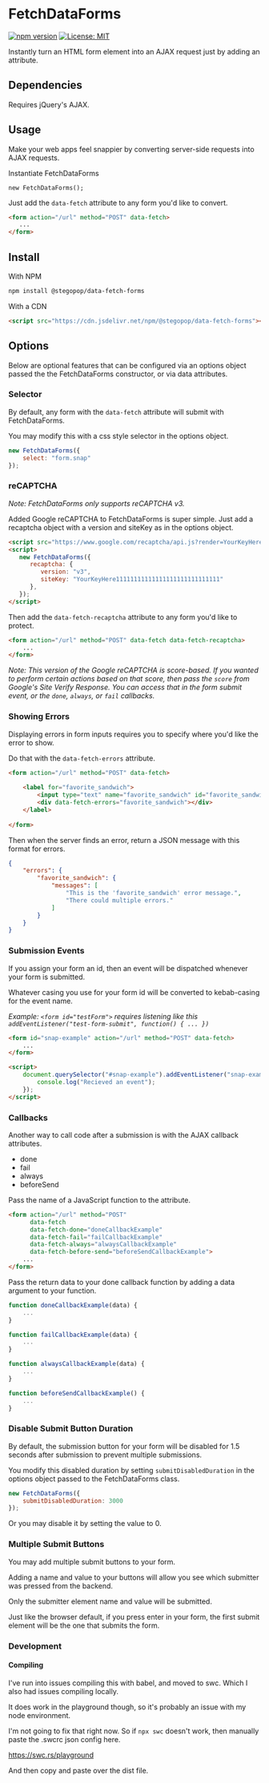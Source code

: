 # FetchDataForms

[![npm version](https://badge.fury.io/js/@stegopop%2Fajaxy-forms.svg)](https://badge.fury.io/js/@stegopop%2Fajax-tap)
[![License: MIT](https://img.shields.io/badge/License-MIT-yellow.svg)](https://opensource.org/licenses/MIT)

Instantly turn an HTML form element into an AJAX request just by adding an attribute.

## Dependencies

Requires jQuery's AJAX.

## Usage

Make your web apps feel snappier by converting server-side requests into AJAX requests.  

Instantiate FetchDataForms

```
new FetchDataForms();
```

Just add the `data-fetch` attribute to any form you'd like to convert.

```html
<form action="/url" method="POST" data-fetch>
   ...
</form>
```

## Install

With NPM

```markdown
npm install @stegopop/data-fetch-forms
```

With a CDN

```html
<script src="https://cdn.jsdelivr.net/npm/@stegopop/data-fetch-forms"></script>
```

## Options

Below are optional features that can be configured via an options object passed the the FetchDataForms constructor, or via data attributes.

### Selector

By default, any form with the `data-fetch` attribute will submit with FetchDataForms.

You may modify this with a css style selector in the options object.

```js
new FetchDataForms({
    select: "form.snap"
});
```

### reCAPTCHA

*Note: FetchDataForms only supports reCAPTCHA v3.*

Added Google reCAPTCHA to FetchDataForms is super simple. Just add a recaptcha object with a version and siteKey as in the options object.

```html
<script src="https://www.google.com/recaptcha/api.js?render=YourKeyHere11111111111111111111111111111"></script>
<script>
   new FetchDataForms({
      recaptcha: {
         version: "v3",
         siteKey: "YourKeyHere11111111111111111111111111111"
      },
   });
</script>
```

Then add the `data-fetch-recaptcha` attribute to any form you'd like to protect.

```html
<form action="/url" method="POST" data-fetch data-fetch-recaptcha>
    ...
</form>
```

*Note: This version of the Google reCAPTCHA is score-based. If you wanted to perform certain actions based on that score, 
then pass the `score` from Google's Site Verify Response. You can access that in the form submit event, or the `done`, `always`, or `fail` callbacks.* 

### Showing Errors

Displaying errors in form inputs requires you to specify where you'd like the error to show. 

Do that with the `data-fetch-errors` attribute.

```html
<form action="/url" method="POST" data-fetch>
   
    <label for="favorite_sandwich">
        <input type="text" name="favorite_sandwich" id="favorite_sandwich" required>
        <div data-fetch-errors="favorite_sandwich"></div>
    </label>
    
</form>
```

Then when the server finds an error, return a JSON message with this format for errors.

```json
{
    "errors": {
        "favorite_sandwich": {
            "messages": [
                "This is the 'favorite_sandwich' error message.",
                "There could multiple errors."
            ]
        }
    }
}
```

### Submission Events

If you assign your form an id, then an event will be dispatched whenever your form is submitted.

Whatever casing you use for your form id will be converted to kebab-casing for the event name. 

*Example: `<form id="testForm">` requires listening like this `addEventListener("test-form-submit", function() { ... })`*

```html
<form id="snap-example" action="/url" method="POST" data-fetch>
    ...
</form>

<script>
    document.querySelector("#snap-example").addEventListener("snap-example-submit", function(data) {
        console.log("Recieved an event");
    });
</script>
```

### Callbacks

Another way to call code after a submission is with the AJAX callback attributes.

- done
- fail
- always
- beforeSend

Pass the name of a JavaScript function to the attribute.

```html
<form action="/url" method="POST" 
      data-fetch 
      data-fetch-done="doneCallbackExample"
      data-fetch-fail="failCallbackExample"
      data-fetch-always="alwaysCallbackExample"
      data-fetch-before-send="beforeSendCallbackExample">
    ...
</form>
```

Pass the return data to your done callback function by adding a data argument to your function.

```js
function doneCallbackExample(data) {
    ...
}

function failCallbackExample(data) {
    ...
}

function alwaysCallbackExample(data) {
    ...
}

function beforeSendCallbackExample() {
    ...
}
```

### Disable Submit Button Duration

By default, the submission button for your form will be disabled for 1.5 seconds after submission to prevent multiple submissions.

You modify this disabled duration by setting `submitDisabledDuration` in the options object passed to the FetchDataForms class.

```js
new FetchDataForms({
    submitDisabledDuration: 3000
});
```

Or you may disable it by setting the value to 0.

### Multiple Submit Buttons

You may add multiple submit buttons to your form. 

Adding a name and value to your buttons will allow you see which submitter was pressed from the backend.

Only the submitter element name and value will be submitted.

Just like the browser default, if you press enter in your form, the first submit element will be the one that submits the form.

### Development

#### Compiling

I've run into issues compiling this with babel, and moved to swc. Which I also had issues compiling locally.

It does work in the playground though, so it's probably an issue with my node environment. 

I'm not going to fix that right now. So if `npx swc` doesn't work, then manually paste the .swcrc json config here.

https://swc.rs/playground

And then copy and paste over the dist file.